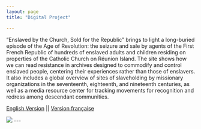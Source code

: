 ```yaml
---
layout: page
title: "Digital Project"

---
```

“Enslaved by the Church, Sold for the Republic” brings to light a long-buried episode of the Age of Revolution: the seizure and sale by agents of the First French Republic of hundreds of enslaved adults and children residing on properties of the Catholic Church on Réunion Island. The site shows how we can read resistance in archives designed to commodify and control enslaved people, centering their experiences rather than those of enslavers. It also includes a global overview of sites of slaveholding by missionary organizations in the seventeenth, eighteenth, and nineteenth centuries, as well as a media resource center for tracking movements for recognition and redress among descendant communities.

[English Version](https://storymaps.arcgis.com/stories/68ea1822adba48acadb2848f40b29048) ||
[Version française](https://storymaps.arcgis.com/stories/08351cc5814c4d6e9d1672145575b422)


<img src="{{ site.baseurl }}/caen2.gif">
---
